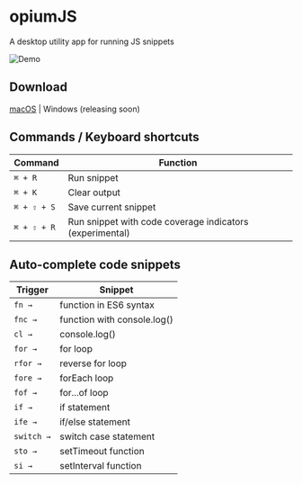 # opiumJS

A desktop utility app for running JS snippets

![Demo](https://github.com/pb03/opium-js/raw/master/demo.gif)

## Download
[macOS](https://github.com/pb03/opium-js/releases/download/v1.0.0/opiumJS-1.0.0.dmg)
| Windows (releasing soon)


## Commands / Keyboard shortcuts
| Command | Function |
|---|---|
| `⌘ + R` | Run snippet |
| `⌘ + K` | Clear output |
| `⌘ + ⇧ + S` | Save current snippet |
| `⌘ + ⇧ + R` | Run snippet with code coverage indicators (experimental) |


## Auto-complete code snippets
| Trigger | Snippet |
|---|---|
| `fn →` | function in ES6 syntax |
| `fnc →` | function with console.log() |
| `cl →` | console.log() |
| `for →` | for loop |
| `rfor →` | reverse for loop |
| `fore →` | forEach loop |
| `fof →` | for...of loop |
| `if →` | if statement |
| `ife →` | if/else statement |
| `switch →` | switch case statement|
| `sto →` | setTimeout function |
| `si →` | setInterval function |
